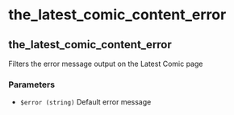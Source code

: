 # the\_latest\_comic\_content\_error

## the\_latest\_comic\_content\_error

Filters the error message output on the Latest Comic page

### Parameters

* `$error (string)` Default error message

